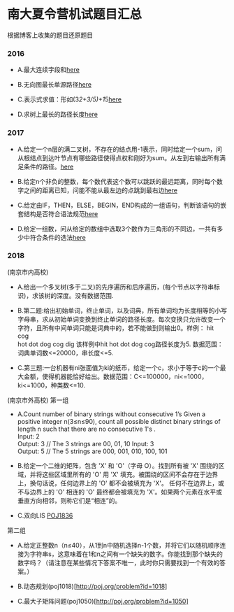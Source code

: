 # 南大夏令营机试题目汇总
根据博客上收集的题目还原题目

### 2016

- A.最大连续字段和[here](https://github.com/SaulZhang/NJU-Summary-Vocation-Camp-OJ/blob/master/2016A.cpp)

- B.无向图最长单源路径[here](https://github.com/SaulZhang/NJU-Summary-Vocation-Camp-OJ/blob/master/2016B.cpp)

- C.表示式求值：形如(3*2+3/5)+1*5[here](https://github.com/SaulZhang/NJU-Summary-Vocation-Camp-OJ/blob/master/2016C.cpp)

- D.求树上最长的路径长度[here](https://github.com/SaulZhang/NJU-Summary-Vocation-Camp-OJ/blob/master/2016D.cpp)

### 2017

- A.给定一个n层的满二叉树，不存在的结点用-1表示，同时给定一个sum，问从根结点到达叶节点有哪些路径使得点权和刚好为sum。从左到右输出所有满足条件的路径。[here](https://github.com/SaulZhang/NJU-Summary-Vocation-Camp-OJ/blob/master/2017A.cpp)

- B.给定n个非负的整数，每个数代表这个数可以跳跃的最远距离，同时每个数字之间的距离已知，问能不能从最左边的点跳到最右边[here](https://github.com/SaulZhang/NJU-Summary-Vocation-Camp-OJ/blob/master/2017B.cpp)

- C.给定由IF，THEN，ELSE，BEGIN，END构成的一组语句，判断该语句的嵌套结构是否符合语法规范[here](https://github.com/SaulZhang/NJU-Summary-Vocation-Camp-OJ/blob/master/2017C.cpp)

- D.给定一组数，问从给定的数组中选取3个数作为三角形的不同边，一共有多少中符合条件的选法[here](https://github.com/SaulZhang/NJU-Summary-Vocation-Camp-OJ/blob/master/2017D.cpp)

### 2018

(南京市内高校)
- A.给出一个多叉树(多于二叉)的先序遍历和后序遍历，(每个节点以字符串标识)，求该树的深度。没有数据范围.

- B.第二题:给出初始单词，终止单词，以及词典，所有单词均为长度相等的小写字母串，求从初始单词变换到终止单词的路径长度。每次变换只允许改变一个字符，且所有中间单词只能是词典中的，若不能做到则输出0。样例：
  hit<br>
  cog<br>
  hot dot dog cog dig
该样例中hit hot dot dog cog路径长度为5.
数据范围：词典单词数<=20000，串长度<=5.

- C.第三题:一台机器有ni张面值为ki的纸币，给定一个c，求小于等于c的一个最大金额，使得机器能恰好给出。数据范围：C<=100000，ni<=1000，ki<=1000，种类数<=10.

(南京市外高校)
第一组
- A.Count number of binary strings without consecutive 1’s Given a positive integer n(3≤n≤90), count all possible distinct binary strings of length n such that there are no consecutive 1's .  
  Input:  2 <br>
  Output: 3 // The 3 strings are 00, 01, 10 
  Input:  3 <br>
  Output: 5 // The 5 strings are 000, 001, 010, 100, 101

- B.给定一个二维的矩阵，包含 'X' 和 'O'（字母 O）。找到所有被 'X' 围绕的区域，并将这些区域里所有的 'O' 用 'X' 填充。被围绕的区间不会存在于边界上，换句话说，任何边界上的 'O' 都不会被填充为 'X'。 任何不在边界上，或不与边界上的 'O' 相连的 'O' 最终都会被填充为 'X'。如果两个元素在水平或垂直方向相邻，则称它们是“相连”的。

- C.双向LIS [POJ1836](http://poj.org/problem?id=1836)

第二组

- A.给定正整数n（n≤40），从1到n中随机选择n-1个数，并将它们以随机顺序连接为字符串s，这意味着在1和n之间有一个缺失的数字。你能找到那个缺失的数字吗？（请注意在某些情况下答案不唯一，此时你只需要找到一个有效的答案。）

- B.动态规划(poj1018)[http://poj.org/problem?id=1018]

- C.最大子矩阵问题(poj1050)[http://poj.org/problem?id=1050]
